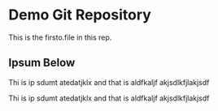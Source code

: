 # Demo Git Repository

This is the firsto.file in this rep.

## Ipsum Below

Thi is ip sdumt atedatjklx and that is aldfkaljf akjsdlkfjlakjsdf

Thi is ip sdumt atedatjklx and that is aldfkaljf akjsdlkfjlakjsdf
